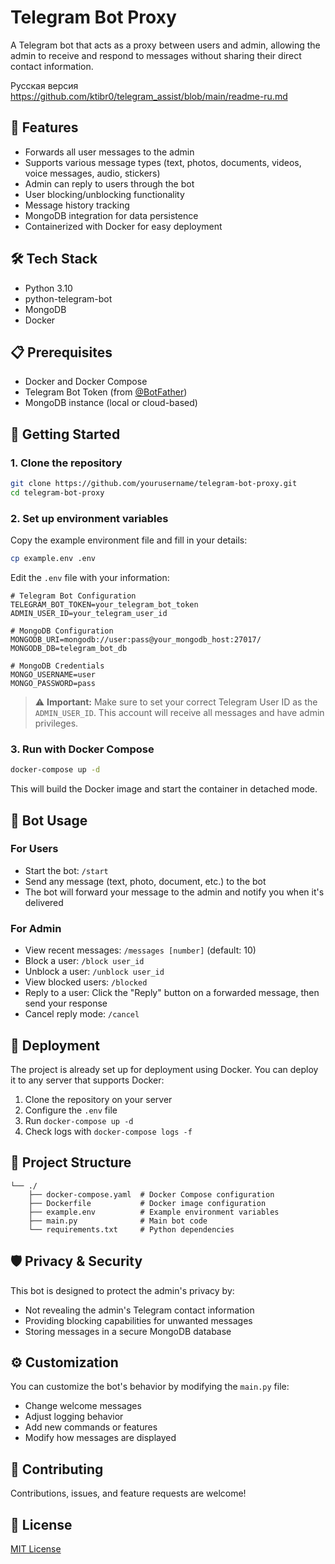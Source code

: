 # Telegram Bot Proxy

A Telegram bot that acts as a proxy between users and admin, allowing the admin to receive and respond to messages without sharing their direct contact information.


Русская версия https://github.com/ktibr0/telegram_assist/blob/main/readme-ru.md


## 📑 Features

- Forwards all user messages to the admin
- Supports various message types (text, photos, documents, videos, voice messages, audio, stickers)
- Admin can reply to users through the bot
- User blocking/unblocking functionality
- Message history tracking
- MongoDB integration for data persistence
- Containerized with Docker for easy deployment

## 🛠️ Tech Stack

- Python 3.10
- python-telegram-bot
- MongoDB
- Docker

## 📋 Prerequisites

- Docker and Docker Compose
- Telegram Bot Token (from [@BotFather](https://t.me/BotFather))
- MongoDB instance (local or cloud-based)

## 🚀 Getting Started

### 1. Clone the repository

```bash
git clone https://github.com/yourusername/telegram-bot-proxy.git
cd telegram-bot-proxy
```

### 2. Set up environment variables

Copy the example environment file and fill in your details:

```bash
cp example.env .env
```

Edit the `.env` file with your information:

```
# Telegram Bot Configuration
TELEGRAM_BOT_TOKEN=your_telegram_bot_token
ADMIN_USER_ID=your_telegram_user_id

# MongoDB Configuration
MONGODB_URI=mongodb://user:pass@your_mongodb_host:27017/
MONGODB_DB=telegram_bot_db

# MongoDB Credentials
MONGO_USERNAME=user
MONGO_PASSWORD=pass
```

> ⚠️ **Important:** Make sure to set your correct Telegram User ID as the `ADMIN_USER_ID`. This account will receive all messages and have admin privileges.

### 3. Run with Docker Compose

```bash
docker-compose up -d
```

This will build the Docker image and start the container in detached mode.

## 💬 Bot Usage

### For Users

- Start the bot: `/start`
- Send any message (text, photo, document, etc.) to the bot
- The bot will forward your message to the admin and notify you when it's delivered

### For Admin

- View recent messages: `/messages [number]` (default: 10)
- Block a user: `/block user_id`
- Unblock a user: `/unblock user_id`
- View blocked users: `/blocked`
- Reply to a user: Click the "Reply" button on a forwarded message, then send your response
- Cancel reply mode: `/cancel`

## 🚢 Deployment

The project is already set up for deployment using Docker. You can deploy it to any server that supports Docker:

1. Clone the repository on your server
2. Configure the `.env` file
3. Run `docker-compose up -d`
4. Check logs with `docker-compose logs -f`

## 📁 Project Structure

```
└── ./
    ├── docker-compose.yaml  # Docker Compose configuration
    ├── Dockerfile           # Docker image configuration
    ├── example.env          # Example environment variables
    ├── main.py              # Main bot code
    └── requirements.txt     # Python dependencies
```

## 🛡️ Privacy & Security

This bot is designed to protect the admin's privacy by:
- Not revealing the admin's Telegram contact information
- Providing blocking capabilities for unwanted messages
- Storing messages in a secure MongoDB database

## ⚙️ Customization

You can customize the bot's behavior by modifying the `main.py` file:

- Change welcome messages
- Adjust logging behavior
- Add new commands or features
- Modify how messages are displayed

## 🤝 Contributing

Contributions, issues, and feature requests are welcome!

## 📄 License

[MIT License](LICENSE)
